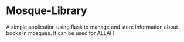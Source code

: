 # Mosque-Library
A simple application using flask to manage and store information about books in mosques. It can be used for ALLAH

